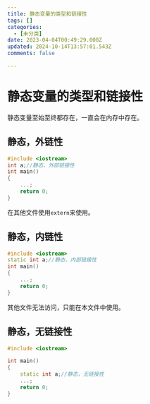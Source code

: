 ```yaml
---
title: 静态变量的类型和链接性
tags: []
categories:
  - [未分类]
date: 2023-04-04T00:49:29.000Z
updated: 2024-10-14T13:57:01.543Z
comments: false

---
```


<!--more-->
# 静态变量的类型和链接性

静态变量至始至终都存在，一直会在内存中存在。

## 静态，外链性

```c++
#include <iostream>
int a;//静态，外部链接性
int main()
{
    ...;
    return 0;
}
```

在其他文件使用`extern`来使用。

## 静态，内链性

```c++
#include <iostream>
static int a;//静态，内部链接性
int main()
{
    ...;
    return 0;
}
```

其他文件无法访问，只能在本文件中使用。

## 静态，无链接性

```c++
#include <iostream>

int main()
{
    static int a;//静态，无链接性
    ...;
    return 0;
}
```
